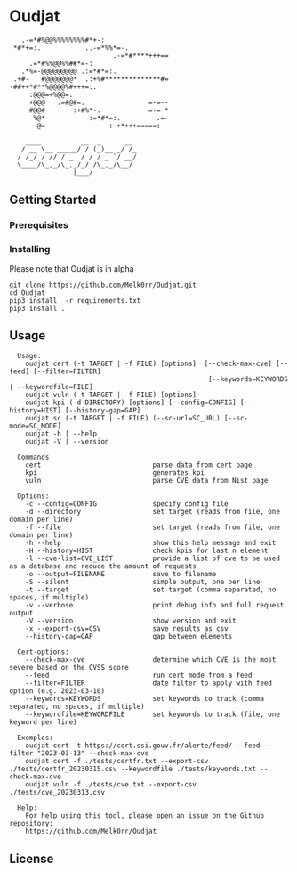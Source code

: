 # Oudjat

```
   .-=*#%@@%%%%%%%%#*+-:                
 *#*+=:.           ..-=*%%*=-.          
                          .-=*#****+++==
     .=*#%%@@%%##*=-:                   
   .*%=-@@@@@@@@@ .:=*#*=:.             
 .+#-   #@@@@@@@*  .:+%#**************#=
-##++*#**%@@@@%#+++=:.                  
     :@@@=+%@@=.                        
     +@@@   .=#@#=.                =-=--
     #@@#       :+#%*-.            =-= *
      %@*           :=*#*=:.         .=-
      -@=                :-+*+++=====:  

    ____          __  _      __ 
   / __ \__ _____/ / (_)__ _/ /_
  / /_/ / // / _  / / / _ `/ __/
  \____/\_,_/\_,_/_/ /\_,_/\__/ 
                |___/           
```
## Getting Started

### Prerequisites

### Installing

Please note that Oudjat is in alpha

```
git clone https://github.com/Melk0rr/Oudjat.git
cd Oudjat
pip3 install  -r requirements.txt
pip3 install .
```

## Usage

      Usage:
        oudjat cert (-t TARGET | -f FILE) [options]  [--check-max-cve] [--feed] [--filter=FILTER]
                                                      [--keywords=KEYWORDS | --keywordfile=FILE]   
        oudjat vuln (-t TARGET | -f FILE) [options]
        oudjat kpi (-d DIRECTORY) [options] [--config=CONFIG] [--history=HIST] [--history-gap=GAP]
        oudjat sc (-t TARGET | -f FILE) (--sc-url=SC_URL) [--sc-mode=SC_MODE]
        oudjat -h | --help
        oudjat -V | --version

      Commands
        cert                            parse data from cert page
        kpi                             generates kpi
        vuln                            parse CVE data from Nist page
        
      Options:
        -c --config=CONFIG              specify config file
        -d --directory                  set target (reads from file, one domain per line)
        -f --file                       set target (reads from file, one domain per line)
        -h --help                       show this help message and exit
        -H --history=HIST               check kpis for last n element
        -l --cve-list=CVE_LIST          provide a list of cve to be used as a database and reduce the amount of requests
        -o --output=FILENAME            save to filename
        -S --silent                     simple output, one per line
        -t --target                     set target (comma separated, no spaces, if multiple)
        -v --verbose                    print debug info and full request output
        -V --version                    show version and exit
        -x --export-csv=CSV             save results as csv
        --history-gap=GAP               gap between elements

      Cert-options:
        --check-max-cve                 determine which CVE is the most severe based on the CVSS score
        --feed                          run cert mode from a feed
        --filter=FILTER                 date filter to apply with feed option (e.g. 2023-03-10)
        --keywords=KEYWORDS             set keywords to track (comma separated, no spaces, if multiple)
        --keywordfile=KEYWORDFILE       set keywords to track (file, one keyword per line)

      Exemples:
        oudjat cert -t https://cert.ssi.gouv.fr/alerte/feed/ --feed --filter "2023-03-13" --check-max-cve
        oudjat cert -f ./tests/certfr.txt --export-csv ./tests/certfr_20230315.csv --keywordfile ./tests/keywords.txt --check-max-cve
        oudjat vuln -f ./tests/cve.txt --export-csv ./tests/cve_20230313.csv

      Help:
        For help using this tool, please open an issue on the Github repository:
        https://github.com/Melk0rr/Oudjat

## License